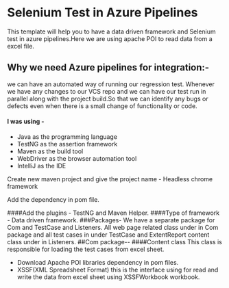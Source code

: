 # Selenium Test in Azure Pipelines
This template will help you to have a data driven framework and Selenium test in azure pipelines.Here we are using apache POI to read data from a excel file. 
## Why we need Azure pipelines for integration:-
we can have an automated way of running our regression test.  Whenever we have any changes to our VCS repo and we can have our test run in parallel along with the project build.So that we can identify  any bugs or defects even when there is a small change of functionality or code.
#### I was using - 
* Java as the programming language
* TestNG as the assertion framework
* Maven as the build tool
* WebDriver as the browser automation tool
* IntelliJ as the IDE

Create new maven project and give the project name - Headless chrome framework

Add the dependency in pom file.

####Add the plugins - TestNG and Maven Helper.
####Type of framework - 
Data driven framework.
###Packages- 
We have a separate package for Com and TestCase and Listeners. All web page related class  under in Com package and all test cases  in under TestCase and ExtentReport content class under in Listeners. 
##Com package--
####Content class
This class is responsible for loading the test cases from excel sheet.
* Download Apache POI libraries dependency in pom files.
* XSSF(XML Spreadsheet Format) this is the interface using for read and write the data from excel sheet using XSSFWorkbook workbook.

